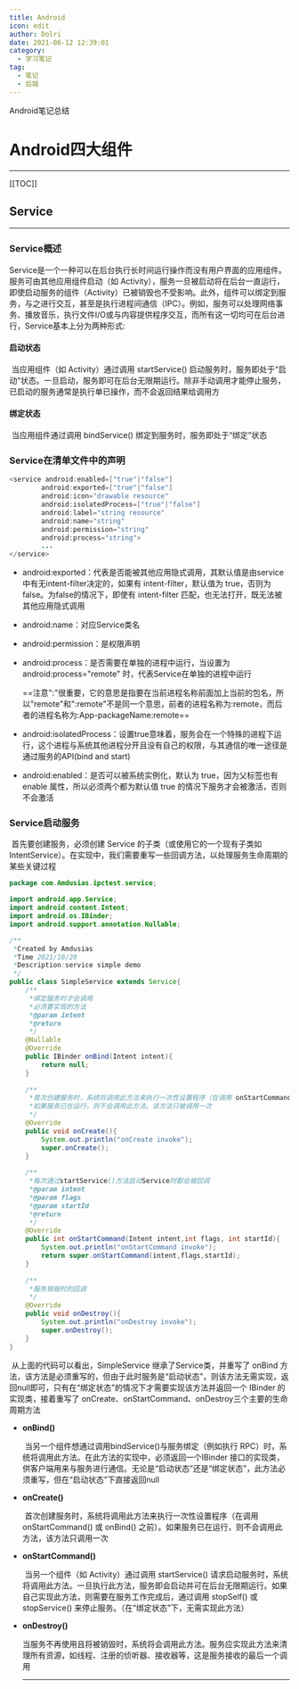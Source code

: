 ```yaml
---
title: Android
icon: edit
author: Dolri
date: 2021-06-12 12:39:01
category: 
  - 学习笔记
tag: 
  - 笔记
  - 后端
---
```

Android笔记总结
<!-- more -->
# Android四大组件

------

[[TOC]]

## Service

------

### Service概述

​	Service是一个一种可以在后台执行长时间运行操作而没有用户界面的应用组件。服务可由其他应用组件启动（如 Activity），服务一旦被启动将在后台一直运行，即使启动服务的组件（Activity）已被销毁也不受影响。此外，组件可以绑定到服务，与之进行交互，甚至是执行进程间通信（IPC）。例如，服务可以处理网络事务、播放音乐，执行文件I/O或与内容提供程序交互，而所有这一切均可在后台进行，Service基本上分为两种形式:

#### 启动状态

​	当应用组件（如 Activity）通过调用 startService() 启动服务时，服务即处于“启动“状态。一旦启动，服务即可在后台无限期运行。除非手动调用才能停止服务，已启动的服务通常是执行单已操作，而不会返回结果给调用方

#### 绑定状态

​	当应用组件通过调用 bindService() 绑定到服务时，服务即处于“绑定”状态

### Service在清单文件中的声明

```java
<service android:enabled=["true"|"false"]
		android:exported=["true"|"false"]
		android:icon="drawable resource"
        android:isolatedProcess=["true"|"false"]
        android:label="string resource"
        android:name="string"
        android:permission="string"
        android:process="string">
        ...
</service>
```

- android:exported：代表是否能被其他应用隐式调用，其默认值是由service中有无intent-filter决定的，如果有 intent-filter，默认值为 true，否则为 false。为false的情况下，即使有 intent-filter 匹配，也无法打开，既无法被其他应用隐式调用

- android:name：对应Service类名

- android:permission：是权限声明

- android:process：是否需要在单独的进程中运行，当设置为 android:process="remote" 时，代表Service在单独的进程中运行

	​	==注意":"很重要，它的意思是指要在当前进程名称前面加上当前的包名，所以"remote"和":remote"不是同一个意思，前者的进程名称为:remote，而后者的进程名称为:App-packageName:remote==

- android:isolatedProcess：设置true意味着，服务会在一个特殊的进程下运行，这个进程与系统其他进程分开且没有自己的权限，与其通信的唯一途径是通过服务的API(bind and start)
- android:enabled：是否可以被系统实例化，默认为 true，因为父标签也有 enable 属性，所以必须两个都为默认值 true 的情况下服务才会被激活，否则不会激活

### Service启动服务

​	首先要创建服务，必须创建 Service 的子类（或使用它的一个现有子类如 IntentService）。在实现中，我们需要重写一些回调方法，以处理服务生命周期的某些关键过程

```java
package com.Amdusias.ipctest.service;

import android.app.Service;
import android.content.Intent;
import android.os.IBinder;
import android.support.annotation.Nullable;

/**
 *Created by Amdusias
 *Time 2021/10/20
 *Description:service simple demo
 */
public class SimpleService extends Service{
    /**
     *绑定服务时才会调用
     *必须要实现的方法
     *@param intent
     *@return
     */
    @Nullable
    @Override
    public IBinder onBind(Intent intent){
		return null;
    }
    
    /**
     *首次创建服务时，系统将调用此方法来执行一次性设置程序（在调用 onStartCommand() 或 onBind() 之前）
     *如果服务已在运行，则不会调用此方法。该方法只被调用一次
     */
    @Override
    public void onCreate(){
        System.out.println("onCreate invoke");
        super.onCreate();
    }
    
    /**
     *每次通过startService()方法启动Service时都会被回调
     *@param intent
     *@param flags
     *@param startId
     *@return
     */
    @Override
    public int onStartCommand(Intent intent,int flags, int startId){
        System.out.println("onStartCommand invoke");
        return super.onStartCommand(intent,flags,startId);
    }
    
    /**
     *服务销毁时的回调
     */
    @Override
    public void onDestroy(){
        System.out.println("onDestroy invoke");
        super.onDestroy();
    }
}
```

​	从上面的代码可以看出，SimpleService 继承了Service类，并重写了 onBind 方法，该方法是必须重写的，但由于此时服务是“启动状态”，则该方法无需实现，返回null即可，只有在“绑定状态”的情况下才需要实现该方法并返回一个 IBinder 的实现类，接着重写了 onCreate、onStartCommand、onDestroy三个主要的生命周期方法

- **onBind()**

	​	当另一个组件想通过调用bindService()与服务绑定（例如执行 RPC）时，系统将调用此方法。在此方法的实现中，必须返回一个IBinder 接口的实现类，供客户端用来与服务进行通信。无论是“启动状态”还是“绑定状态”，此方法必须重写，但在“启动状态”下直接返回null

- **onCreate()**

	​	首次创建服务时，系统将调用此方法来执行一次性设置程序（在调用 onStartCommand() 或 onBind() 之前）。如果服务已在运行，则不会调用此方法，该方法只调用一次

- **onStartCommand()**

	​	当另一个组件（如 Activity）通过调用 startService() 请求启动服务时，系统将调用此方法。一旦执行此方法，服务即会启动并可在后台无限期运行。如果自己实现此方法，则需要在服务工作完成后，通过调用 stopSelf() 或 stopService() 来停止服务。（在“绑定状态”下，无需实现此方法）

- **onDestroy()**

	​	当服务不再使用且将被销毁时，系统将会调用此方法。服务应实现此方法来清理所有资源，如线程、注册的侦听器、接收器等，这是服务接收的最后一个调用

	------

